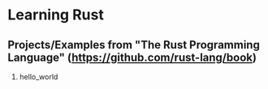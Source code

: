 # Learning Rust

## Projects/Examples from "The Rust Programming Language" (https://github.com/rust-lang/book)

1. hello_world
